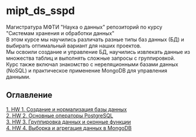 # mipt_ds_sspd
Магистратура МФТИ "Наука о данных"
репозиторий по курсу "Системам хранения и обработки данных"   
В этом курсе мы научились различать разные типы баз данных (БД) и выбирать оптимальный вариант для наших проектов.   
Мы освоили создание и управление БД, научились извлекать данные из множества таблиц и выполнять сложные запросы с группировкой.   
Курс также включал знакомство с нереляционными базами данных (NoSQL) и практическое применение MongoDB для управления данными.   

## Оглавление  
[1. HW 1.  Создание и нормализация базы данных](https://github.com/Niktyav/mipt_ds_sspd/tree/main/HW1)  
[2. HW 2. Основные операторы PostgreSQL](https://github.com/Niktyav/mipt_ds_sspd/tree/main/HW2)  
[3. HW 3. Группировка данных и оконные функции](https://github.com/Niktyav/mipt_ds_sspd/tree/main/HW3)  
[4. HW 4. Выборка и агрегация данных в MongoDB](https://github.com/Niktyav/mipt_ds_sspd/tree/main/HW4)  
